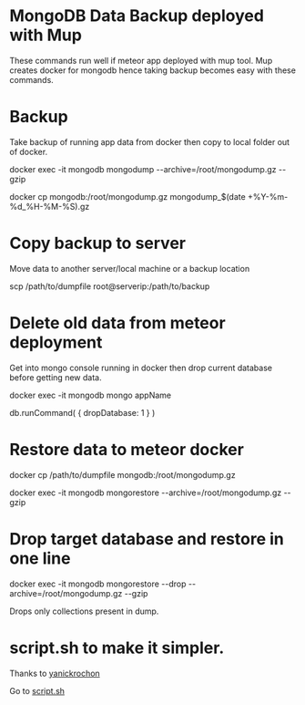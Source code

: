 # MongoDB Data Backup deployed with Mup
These commands run well if meteor app deployed with mup tool. Mup creates docker for mongodb hence taking backup becomes easy with these commands.

# Backup
Take backup of running app data from docker then copy to local folder out of docker.

docker exec -it mongodb mongodump --archive=/root/mongodump.gz --gzip

docker cp mongodb:/root/mongodump.gz mongodump_$(date +%Y-%m-%d_%H-%M-%S).gz

# Copy backup to server
Move data to another server/local machine or a backup location

scp /path/to/dumpfile root@serverip:/path/to/backup


# Delete old data from meteor deployment
Get into mongo console running in docker then drop current database before getting new data.

docker exec -it mongodb mongo appName

db.runCommand( { dropDatabase: 1 } )

# Restore data to meteor docker
docker cp /path/to/dumpfile mongodb:/root/mongodump.gz

docker exec -it mongodb mongorestore --archive=/root/mongodump.gz --gzip

# Drop target database and restore in one line
docker exec -it mongodb mongorestore --drop --archive=/root/mongodump.gz --gzip

Drops only collections present in dump.

# script.sh to make it simpler. 
Thanks to [yanickrochon](https://github.com/yanickrochon)

Go to [script.sh](./script.sh)


